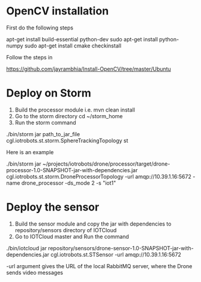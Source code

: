 OpenCV installation
===================

First do the following steps

apt-get install build-essential python-dev
sudo apt-get install python-numpy
sudo apt-get install cmake checkinstall

Follow the steps in

https://github.com/jayrambhia/Install-OpenCV/tree/master/Ubuntu

Deploy on Storm
===============

1. Build the processor module i.e. 
   mvn clean install 
2. Go to the storm directory
   cd ~/storm_home
3. Run the storm command

./bin/storm jar path_to_jar_file cgl.iotrobots.st.storm.SphereTrackingTopology st
 
 Here is an example
 
./bin/storm jar ~/projects/iotrobots/drone/processor/target/drone-processor-1.0-SNAPSHOT-jar-with-dependencies.jar cgl.iotrobots.st.storm.DroneProcessorTopology -url amqp://10.39.1.16:5672 -name drone_processor -ds_mode 2 -s "iot1"

Deploy the sensor
=================

1. Build the sensor module and copy the jar with dependencies to repository/sensors directory of IOTCloud
2. Go to IOTCloud master and Run the command

./bin/iotcloud jar repository/sensors/drone-sensor-1.0-SNAPSHOT-jar-with-dependencies.jar cgl.iotrobots.st.STSensor -url amqp://10.39.1.16:5672

-url argument gives the URL of the local RabbitMQ server, where the Drone sends video messages
